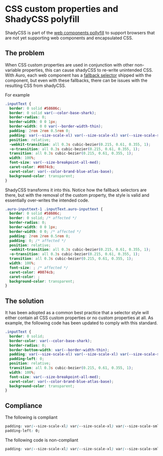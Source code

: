 # CSS custom properties and ShadyCSS polyfill

ShadyCSS is part of the [web components pollyfill](/support/polyfills/webcomponentsjs) to support browsers that are not yet supporting web components and encapsulated CSS.

## The problem

When CSS custom properties are used in conjunction with other non-variable properties, this can cause shadyCSS to re-write unintended CSS. With Auro, each web component has a [fallback selector](https://zellwk.com/blog/older-browsers-css/#:~:text=Property%20fallbacks,-If%20a%20browser&text=When%20this%20happens%2C%20the%20browser,way%20to%20provide%20a%20fallback.&text=In%20this%20example%2C%20browsers%20that,fall%20back%20to%20display%3A%20block%20.) shipped with the component, but even with these fallbacks, there can be issues with the resulting CSS from shadyCSS.

For example

```css
.inputText {
  border: 0 solid #58606c;
  border: 0 solid var(--color-base-shark);
  border-radius: 0;
  border-width: 0 0 1px;
  border-width: 0 0 var(--border-width-thin);
  padding: 2rem 2rem 0.5rem 0;
  padding: var(--size-scale-xl) var(--size-scale-xl) var(--size-scale-sml) 0;
  position: relative;
  -webkit-transition: all 0.3s cubic-bezier(0.215, 0.61, 0.355, 1);
  -o-transition: all 0.3s cubic-bezier(0.215, 0.61, 0.355, 1);
  transition: all 0.3s cubic-bezier(0.215, 0.61, 0.355, 1);
  width: 100%;
  font-size: var(--size-breakpoint-all-med);
  caret-color: #0074cb;
  caret-color: var(--color-brand-blue-atlas-base);
  background-color: transparent;
}
```

ShadyCSS transforms it into this. Notice how the fallback selectors are there, but with the removal of the custom property, the style is valid and essentially over-writes the intended code.

```css
.auro-inputtext-1 .inputText.auro-inputtext {
  border: 0 solid #58606c;
  border: 0 solid; /* affected */
  border-radius: 0;
  border-width: 0 0 1px;
  border-width: 0 0; /* affected */
  padding: 2rem 2rem 0.5rem 0;
  padding: 0; /* affected */
  position: relative;
  -webkit-transition: all 0.3s cubic-bezier(0.215, 0.61, 0.355, 1);
  -o-transition: all 0.3s cubic-bezier(0.215, 0.61, 0.355, 1);
  transition: all 0.3s cubic-bezier(0.215, 0.61, 0.355, 1);
  width: 100%;
  font-size: ; /* affected */
  caret-color: #0074cb;
  caret-color: ;
  background-color: transparent;
}
```

## The solution

It has been adopted as a common best practice that a selector style will either contain all CSS custom properties or no custom properties at all. As example, the following code has been updated to comply with this standard.

```css
.inputText {
  border: 0 solid;
  border-color: var(--color-base-shark);
  border-radius: 0;
  border-bottom-width: var(--border-width-thin);
  padding: var(--size-scale-xl) var(--size-scale-xl) var(--size-scale-sml);
  padding-left: 0;
  position: relative;
  transition: all 0.3s cubic-bezier(0.215, 0.61, 0.355, 1);
  width: 100%;
  font-size: var(--size-breakpoint-all-med);
  caret-color: var(--color-brand-blue-atlas-base);
  background-color: transparent;
}
```

## Compliance

The following is compliant

```css
padding: var(--size-scale-xl) var(--size-scale-xl) var(--size-scale-sml);
padding-left: 0;
```

The following code is non-compliant

```css
padding: var(--size-scale-xl) var(--size-scale-xl) var(--size-scale-sml) 0;
```
